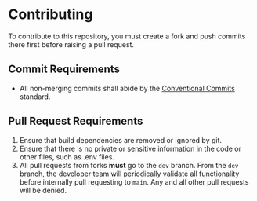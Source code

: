 # Contributing

To contribute to this repository, you must create a fork and push commits there first before raising a pull request. 

## Commit Requirements

- All non-merging commits shall abide by the [Conventional Commits](https://www.conventionalcommits.org/en/v1.0.0/) standard.

## Pull Request Requirements

1. Ensure that build dependencies are removed or ignored by git.
2. Ensure that there is no private or sensitive information in the code or other files, such as .env files.
3. All pull requests from forks **must** go to the ``dev`` branch. From the ``dev`` branch, the developer team will periodically validate all functionality before internally pull requesting to ``main``. Any and all other pull requests will be denied.